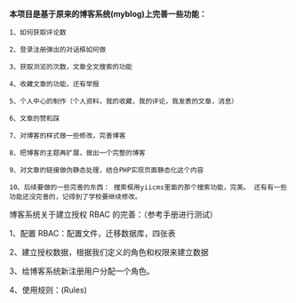 **本项目是基于原来的博客系统(myblog)上完善一些功能：**

`1、如何获取评论数`

`2、登录注册弹出的对话框如何做`

`3、获取浏览的次数，文章全文搜索的功能`

`4、收藏文章的功能，还有举报`

`5、个人中心的制作（个人资料，我的收藏，我的评论，我发表的文章，消息）`

`6、文章的赞和踩`

`7、对博客的样式做一些修改，完善博客`

`8、把博客的主题再扩展，做出一个完整的博客`

`9、对文章的链接做伪静态处理，结合PHP实现页面静态化这个内容`

`10、后续要做的一些完善的东西：
搜索框用yiicms里面的那个搜索功能，完美。
还有有一些功能还没完善的，记得到了学校要继续修改。`



博客系统关于建立授权 RBAC 的完善：（参考手册进行测试）

1、配置 RBAC：配置文件，迁移数据库，四张表

2、建立授权数据，根据我们定义的角色和权限来建立数据

3、给博客系统新注册用户分配一个角色。

4、使用规则：(Rules)